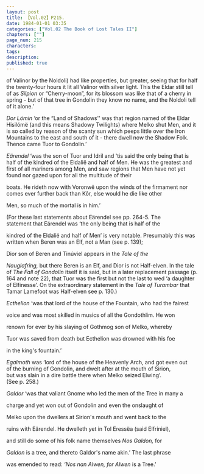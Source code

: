 ```yaml
---
layout: post
title: 【Vol.02】P215.
date: 1984-01-01 03:35
categories: ["Vol.02 The Book of Lost Tales II"]
chapters: [""]
page_num: 215
characters: 
tags: 
description: 
published: true
---
```


<p style="text-indent: 0;">
of Valinor by the Noldoli) had like properties, but greater, seeing that for half the twenty-four hours it lit all Valinor with silver light.  This the Eldar still tell of as <I>Silpion</I> or “Cherry-moon”, for its blossom was like that of a cherry in spring - but of that tree in Gondolin they know no name, and the Noldoli tell of it alone.’
</p>

<I>Dor Lómin</I> ‘or the “Land of Shadows'' was that region named of the Eldar Hisilómë (and this means Shadowy Twilights) where Melko shut Men, and it is so called by reason of the scanty sun which peeps little over the Iron Mountains to the east and south of it - there dwell now the Shadow Folk. Thence came Tuor to Gondolin.’

<I>Eärendel</I> ‘was the son of Tuor and Idril and 'tis said the only being that is half of the kindred of the Eldalië and half of Men. He was the greatest and first of all mariners among Men, and saw regions that Men have not yet found nor gazed upon for all the multitude of their

 boats. He rideth now with Voronwë upon the winds of the firmament nor comes ever further back than Kôr, else would he die like other

 Men, so much of the mortal is in him.’

(For these last statements about Eärendel see pp. 264-5. The<BR>statement that Eärendel was ‘the only being that is half of the

 kindred of the Eldalië and half of Men’ is very notable. Presumably this was written when Beren was an Elf, not a Man (see p. 139);

 Dior  son   of   Beren   and   Tinúviel appears   in   the   <I>Tale  of the</I>

 <I>Nauglafring,</I> but there Beren is an Elf, and Dior is not Half-elven. In the tale of <I>The Fall of Gondolin</I> itself it is said, but in a later replacement passage (p. 164 and note 22), that Tuor was the first but not the last to wed ‘a daughter of Elfinesse’. On the extraordinary statement in the <I>Tale of Turambar</I> that Tamar Lamefoot was Half-elven see p. 130.)

<I>Ecthelion</I> ‘was that lord of the house of the Fountain, who had the fairest

voice and was most skilled in musics of all the Gondothlim. He won

renown for ever by his slaying of Gothmog son of Melko, whereby

Tuor was saved from death but Ecthelion was drowned with his foe

 in the king's fountain.’

<I>Egalmoth</I> was ‘lord of the house of the Heavenly Arch, and got even out<BR> of the burning of Gondolin, and dwelt after at the mouth of Sirion,<BR>but was slain in a dire battle there when Melko seized Elwing’.<BR>(See p. 258.)

 <I>Galdor</I> ‘was that valiant Gnome who led the men of the Tree in many a

 charge and yet won out of Gondolin and even the onslaught of

 Melko upon the dwellers at Sirion's mouth and went back to the

 ruins with Eärendel. He dwelleth yet in Tol Eressëa (said Elfriniel),

 and still do some of his folk name themselves <I>Nos Galdon,</I> for

<I> Galdon</I> is a tree, and thereto Galdor's name akin.’ The last phrase

 was emended to read: <I>‘Nos nan Alwen, for Alwen</I> is a Tree.’<BR>

